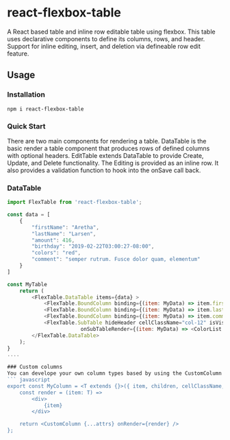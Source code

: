 # react-flexbox-table
A React based table and inline row editable table using flexbox.  This table uses declarative components to define 
its columns, rows, and header. Support for inline editing, insert, and deletion via defineable row edit feature.

## Usage

### Installation
```
npm i react-flexbox-table
```
### Quick Start
There are two main components for rendering a table.  DataTable is the basic render a table component that produces rows of defined columns with optional headers.  EditTable extends DataTable to provide Create, Update, and Delete functionality.  The Editing is provided as an inline row.  It also provides a validation function to hook into the onSave call back.
### DataTable

``` javascript
import FlexTable from 'react-flexbox-table';

const data = [
    {
		"firstName": "Aretha",
		"lastName": "Larsen",
		"amount": 416,
		"birthday": "2019-02-22T03:00:27-08:00",
		"colors": "red",
		"comment": "semper rutrum. Fusce dolor quam, elementum"
	}
]

const MyTable
    return (
        <FlexTable.DataTable items={data} >
            <FlexTable.BoundColumn binding={(item: MyData) => item.firstName} headerText="First Name" className="col-3"/>
            <FlexTable.BoundColumn binding={(item: MyData) => item.lastName} headerText="Last Name" className="col-3"/>
            <FlexTable.BoundColumn binding={(item: MyData) => item.comment} headerText="Comment" className="col-6"/>
            <FlexTable.SubTable hideHeader cellClassName="col-12" isVisible={(item: MyData) => item && item.lastName === 'Andrews'}
                        onSubTableRender={(item: MyData) => <ColorList color={item.colors}/>} />
        </FlexTable.DataTable>
    );
}
....

### Custom columns
You can develope your own column types based by using the CustomColumn component using its onRender render property.
``` javascript
export const MyColumn = <T extends {}>({ item, children, cellClassName, hideHeader, ...attrs }: MyColumnProps<T>) => {
    const render = (item: T) => 
        <div>
            {item}
        </div>

    return <CustomColumn {...attrs} onRender={render} />
};
```

